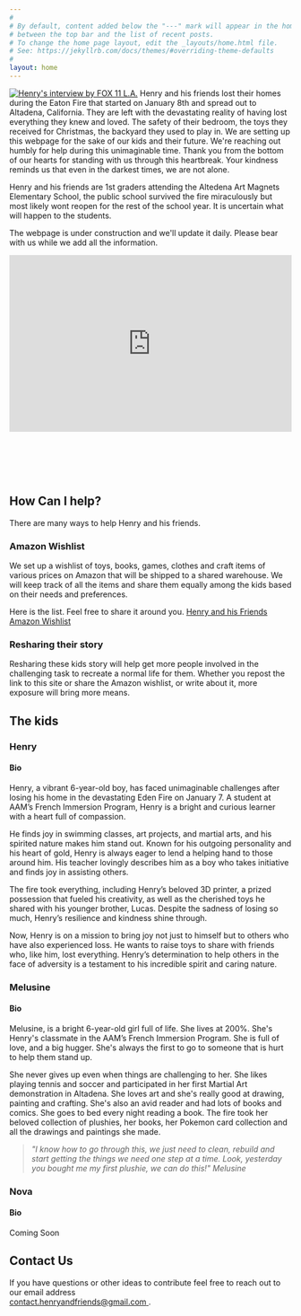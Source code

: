 ```yaml
---
#
# By default, content added below the "---" mark will appear in the home page
# between the top bar and the list of recent posts.
# To change the home page layout, edit the _layouts/home.html file.
# See: https://jekyllrb.com/docs/themes/#overriding-theme-defaults
#
layout: home
---
```

[![Henry's interview by FOX 11 L.A.](https://i.ytimg.com/vi/K7ZdgHYQ1Lw/maxresdefault.jpg)](https://www.youtube.com/watch?v=K7ZdgHYQ1Lw)
Henry and his friends lost their homes during the Eaton Fire that started on January 8th and spread out to Altadena, California. They are left with the devastating reality of having lost everything they knew and loved. The safety of their bedroom, the toys they received for Christmas, the backyard they used to play in. We are setting up this webpage for the sake of our kids and their future. We're reaching out humbly for help during this unimaginable time. Thank you from the bottom of our hearts for standing with us through this heartbreak. Your kindness reminds us that even in the darkest times, we are not alone.

Henry and his friends are 1st graders attending the Altedena Art Magnets Elementary School, the public school survived the fire miraculously but most likely wont reopen for the rest of the school year. It is uncertain what will happen to the students.

The webpage is under construction and we'll update it daily. Please bear with us while we add all the information.

<div style="display: flex; justify-content: center;">
<iframe width="560" height="315" src="https://www.youtube.com/embed/K7ZdgHYQ1Lw?si=SsqSpp14C6H8K6qI" title="YouTube video player" frameborder="0" allow="accelerometer; autoplay; clipboard-write; encrypted-media; gyroscope; picture-in-picture; web-share" referrerpolicy="strict-origin-when-cross-origin" allowfullscreen></iframe>
</div>

<br/><br/>
<br/><br/>

## How Can I help?
There are many ways to help Henry and his friends.

### Amazon Wishlist
We set up a wishlist of toys, books, games, clothes and craft items of various prices on Amazon that will be shipped to a shared warehouse. We will keep track of all the items and share them equally among the kids based on their needs and preferences.

Here is the list. Feel free to share it around you.
[Henry and his Friends Amazon Wishlist](https://www.amazon.com/hz/wishlist/ls/1FWAJI4C73LUU?ref_=wl_share )

### Resharing their story
Resharing these kids story will help get more people involved in the challenging task to recreate a normal life for them. Whether you repost the link to this site or share the Amazon wishlist, or write about it, more exposure will bring more means.

## The kids

### Henry
#### Bio
Henry, a vibrant 6-year-old boy, has faced unimaginable challenges after losing his home in the devastating Eden Fire on January 7. A student at AAM’s French Immersion Program, Henry is a bright and curious learner with a heart full of compassion.

He finds joy in swimming classes, art projects, and martial arts, and his spirited nature makes him stand out. Known for his outgoing personality and his heart of gold, Henry is always eager to lend a helping hand to those around him. His teacher lovingly describes him as a boy who takes initiative and finds joy in assisting others.

The fire took everything, including Henry’s beloved 3D printer, a prized possession that fueled his creativity, as well as the cherished toys he shared with his younger brother, Lucas. Despite the sadness of losing so much, Henry’s resilience and kindness shine through.

Now, Henry is on a mission to bring joy not just to himself but to others who have also experienced loss. He wants to raise toys to share with friends who, like him, lost everything. Henry’s determination to help others in the face of adversity is a testament to his incredible spirit and caring nature.

### Melusine
#### Bio
Melusine, is a bright 6-year-old girl full of life. She lives at 200%. She's Henry's classmate in the AAM’s French Immersion Program. She is full of love, and a big hugger. She's always the first to go to someone that is hurt to help them stand up.

She never gives up even when things are challenging to her. She likes playing tennis and soccer and participated in her first Martial Art demonstration in Altadena.
She loves art and she's really good at drawing, painting and crafting. She's also an avid reader and had lots of books and comics. She goes to bed every night reading a book. 
The fire took her beloved collection of plushies, her books, her Pokemon card collection and all the drawings and paintings she made.

> *"I know how to go through this, we just need to clean, rebuild and start getting the things we need one step at a time. Look, yesterday you bought me my first plushie, we can do this!" Melusine*

### Nova
#### Bio
Coming Soon


## Contact Us
If you have questions or other ideas to contribute feel free to reach out to our email address  
[contact.henryandfriends@gmail.com
](mailto:contact.henryandfriends@gmail.com
).

